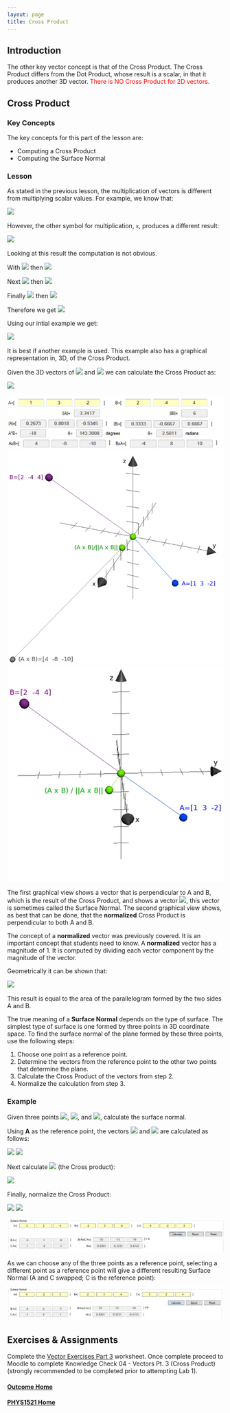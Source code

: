 ```yaml
---
layout: page
title: Cross Product
---
```

<style>
    .red{
        color:red;
    }
</style>

## Introduction
The other key vector concept is that of the Cross Product. The Cross Product differs from the Dot Product, whose result is a scalar, in that it produces another 3D vector. <span class="red">There is NO Cross Product for 2D vectors.</span>

## Cross Product
### Key Concepts
The key concepts for this part of the lesson are:
* Computing a Cross Product
* Computing the Surface Normal

### Lesson
As stated in the previous lesson, the multiplication of vectors is different from multiplying scalar values. For example, we know that:

<img src="https://latex.codecogs.com/svg.latex?\large&space;\left[\begin{array}{c}2 \\ 3 \\4\end{array}\right]\cdot{\left[\begin{array}{c}5 \\ 2 \\ -2\end{array}\right]}=10+(-6)+(-8)=-4"/>

However, the other symbol for multiplication, `x`, produces a different result:

<img src="https://latex.codecogs.com/svg.latex?\large&space;\left[\begin{array}{c}2 \\ 3 \\4\end{array}\right]\times{\left[\begin{array}{c}5 \\ 2 \\ -2\end{array}\right]}=\left[\begin{array}{c}-2 \\ 24 \\ 19\end{array}\right]"/>

Looking at this result the computation is not obvious.

With <img src="https://latex.codecogs.com/svg.latex?\large&space;A\times{B}=\left[\begin{array}{c}A_{x} \\ A_{y} \\ A_{z}\end{array}\right]\times{\left[\begin{array}{c}B_{x} \\ B_{y} \\ B_{z}\end{array}\right]}"/> then <img src="https://latex.codecogs.com/svg.latex?\large&space;a=A_{y}B_{z}-A_{z}B_{y}"/>

Next <img src="https://latex.codecogs.com/svg.latex?\large&space;A\times{B}=\left[\begin{array}{c}A_{x} \\ A_{y} \\ A_{z}\end{array}\right]\times{\left[\begin{array}{c}B_{x} \\ B_{y} \\ B_{z}\end{array}\right]}"/> then <img src="https://latex.codecogs.com/svg.latex?\large&space;b=A_{z}B_{x}-A_{x}B_{z}"/>

Finally <img src="https://latex.codecogs.com/svg.latex?\large&space;A\times{B}=\left[\begin{array}{c}A_{x} \\ A_{y} \\ A_{z}\end{array}\right]\times{\left[\begin{array}{c}B_{x} \\ B_{y} \\ B_{z}\end{array}\right]}"/> then <img src="https://latex.codecogs.com/svg.latex?\large&space;c=A_{x}B_{y}-A_{y}B_{x}"/>

Therefore we get <img src="https://latex.codecogs.com/svg.latex?\large&space;A\times{B}=\left[\begin{array}{c}(A_{y}B_{z}-A_{z}B_{y}) \\ (A_{z}B_{x}-A_{x}B_{z}) \\ (A_{x}B_{y}-A_{y}B_{x})\end{array}\right]"/>

Using our intial example we get:

<img src="https://latex.codecogs.com/svg.latex?\large&space;\left[\begin{array}{c}2 \\ 3 \\4\end{array}\right]\times{\left[\begin{array}{c}5 \\ 2 \\ -2\end{array}\right]}=\left[\begin{array}{c}(-3)(-2)-(4)(2)\\ (4)(5)-(2)(-2) \\ (2)(2)-(-3)(5)\end{array}\right]=\left[\begin{array}{c}-2 \\ 24 \\ 19\end{array}\right]"/>

It is best if another example is used. This example also has a graphical representation in, 3D, of the Cross Product.

Given the 3D vectors of <img src="https://latex.codecogs.com/svg.latex?\large&space;A=\left[\begin{array}{c}1 \\ 3 \\ -2\end{array}\right]"/> and <img src="https://latex.codecogs.com/svg.latex?\large&space;B=\left[\begin{array}{c}2 \\ -4 \\ 4\end{array}\right]"/> we can calculate the Cross Product as:

<img src="https://latex.codecogs.com/svg.latex?\large&space;A\times{B}=\left[\begin{array}{c}(3)(4)-(-2)(-4) \\ (-2)(2)-(1)(4) \\ (1)(-4)-(3)(2)\end{array}\right]=\left[\begin{array}{c}12-8 \\ -4-4 \\ -4-6\end{array}\right]=\left[\begin{array}{c}4 \\ -8 \\ -10\end{array}\right]"/>

![cross-product-example](files/cross-product-example.jpg)<br>
![cross-product-graphical](files/cross-product-graphical.jpg)<br>
![cross-product-graphical-perpendicular](files/cross-product-graphical-perpendicular.jpg)

The first graphical view shows a vector that is perpendicular to A and B, which is the result of the Cross Product, and shows a vector <img src="https://latex.codecogs.com/svg.latex?\large&space;\frac{A\times{B}}{\Vert{A\times{B}}\Vert}"/>, this vector is sometimes called the Surface Normal. The second graphical view shows, as best that can be done, that the **normalized** Cross Product is perpendicular to both A and B.

The concept of a **normalized** vector was previously covered. It is an important concept that students need to know. A **normalized** vector has a magnitude of 1. It is computed by dividing each vector component by the magnitude of the vector.

Geometrically it can be shown that:

<img src="https://latex.codecogs.com/svg.latex?\large&space;\Vert{A\times{B}}\Vert=(\Vert{A}\Vert)(\Vert{B}\Vert)(sin(\theta))"/>

This result is equal to the area of the parallelogram formed by the two sides A and B.

The true meaning of a **Surface Normal** depends on the type of surface. The simplest type of surface is one formed by three points in 3D coordinate space. To find the surface normal of the plane formed by these three points, use the following steps:
1.	Choose one point as a reference point.
2.	Determine the vectors from the reference point to the other two points that determine the plane.
3.	Calculate the Cross Product of the vectors from step 2.
4.	Normalize the calculation from step 3.

### Example
Given three points <img src="https://latex.codecogs.com/svg.latex?\large&space;A=(3,2,4)"/>, <img src="https://latex.codecogs.com/svg.latex?\large&space;B=(-2,3,-4)"/>, and <img src="https://latex.codecogs.com/svg.latex?\large&space;C=(4,-2,3)"/>, calculate the surface normal.

Using **A** as the reference point, the vectors <img src="https://latex.codecogs.com/svg.latex?\large&space;\vec{AB}"/> and <img src="https://latex.codecogs.com/svg.latex?\large&space;\vec{AC}"/> are calculated as follows:

<img src="https://latex.codecogs.com/svg.latex?\large&space;V_{1}=B-A=\left[\begin{array}{c}-2-3 \\ 3-2 \\ -4-4\end{array}\right]=\left[\begin{array}{c}-5 \\ 1 \\ 8\end{array}\right]"/>

<img src="https://latex.codecogs.com/svg.latex?\large&space;V_{2}=B-A=\left[\begin{array}{c}4-3\\ -2-2 \\ 3-4\end{array}\right]=\left[\begin{array}{c}1 \\ -4 \\ -1\end{array}\right]"/>

Next calculate <img src="https://latex.codecogs.com/svg.latex?\large&space;V_{1}\times{V_{2}}"/> (the Cross product):

<img src="https://latex.codecogs.com/svg.latex?\large&space;N=V_{1}\times{V_{2}}=\left[\begin{array}{c}-5 \\ 1 \\ 8\end{array}\right]\times{\left[\begin{array}{c}1 \\ -4 \\ -1\end{array}\right]}=\left[\begin{array}{c}(1)(-1)-(-4)(-8) \\ (-8)(1)-(-5)(-1) \\ (-5)(-4)-(1)(1)\end{array}\right]=\left[\begin{array}{c}-33 \\ -13 \\ 19\end{array}\right]"/>

Finally, normalize the Cross Product:

<img src="https://latex.codecogs.com/svg.latex?\large&space;\Vert{N}\Vert=\sqrt{(-33)^2+(-13)^2+(19)^2}=\sqrt{1619}"/>

<img src="https://latex.codecogs.com/svg.latex?\large&space;\hat{N}=\frac{1}{\sqrt{1619}}\left[\begin{array}{c}-33 \\ -13 \\ 19\end{array}\right]\approx{\left[\begin{array}{c}-0.8201 \\ -0.3231 \\ 0.4772\end{array}\right]}"/>

![surface-normal-solution-1](files/surface-normal-solution-1.jpg)

As we can choose any of the three points as a reference point, selecting a different point as a reference point will give a different resulting Surface Normal (A and C swapped; C is the reference point):

![surface-normal-solution-2](files/surface-normal-solution-2.jpg)

## Exercises & Assignments
Complete the [Vector Exercises Part 3](vector-worksheet-3.md) worksheet. Once complete proceed to Moodle to complete Knowledge Check 04 - Vectors Pt. 3 (Cross Product) (strongly recommended to be completed prior to attempting Lab 1).

#### [Outcome Home](index.md)
#### [PHYS1521 Home](../)